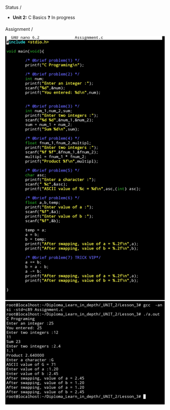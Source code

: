 Status / 

- **Unit 2:** C Basics ❓ In progress

Assignment /

![Project Logo](IMG_20241204_163204.jpg)
![Project Logo](IMG_20241204_163115.jpg)
